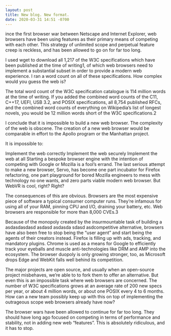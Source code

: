 ```yaml
---
layout: post
title: New blog. New format.
date: 2020-03-31 14:51 -0700
---
```

ince the first browser war between Netscape and Internet Explorer, web browsers have been using features as their primary means of competing with each other. This strategy of unlimited scope and perpetual feature creep is reckless, and has been allowed to go on for far too long.

I used wget to download all 1,217 of the W3C specifications which have been published at the time of writing1, of which web browsers need to implement a substantial subset in order to provide a modern web experience. I ran a word count on all of these specifications. How complex would you guess the web is?

The total word count of the W3C specification catalogue is 114 million words at the time of writing. If you added the combined word counts of the C11, C++17, UEFI, USB 3.2, and POSIX specifications, all 8,754 published RFCs, and the combined word counts of everything on Wikipedia’s list of longest novels, you would be 12 million words short of the W3C specifications.2

I conclude that it is impossible to build a new web browser. The complexity of the web is obscene. The creation of a new web browser would be comparable in effort to the Apollo program or the Manhattan project.

It is impossible to:

Implement the web correctly
Implement the web securely
Implement the web at all
Starting a bespoke browser engine with the intention of competing with Google or Mozilla is a fool’s errand. The last serious attempt to make a new browser, Servo, has become one part incubator for Firefox refactoring, one part playground for bored Mozilla engineers to mess with technology no one wants, and zero parts viable modern web browser. But WebVR is cool, right? Right?

The consequences of this are obvious. Browsers are the most expensive piece of software a typical consumer computer runs. They’re infamous for using all of your RAM, pinning CPU and I/O, draining your battery, etc. Web browsers are responsible for more than 8,000 CVEs.3

Because of the monopoly created by the insurmountable task of building a asdasdasdasd asdasd asdasda sdasd asdcompetitive alternative, browsers have also been free to stop being the “user agent” and start being the agents of their creators instead. Firefox is filling up with ads, tracking, and mandatory plugins. Chrome is used as a means for Google to efficiently track your eyeballs and muscle anti-technologies like DRM and AMP into the ecosystem. The browser duopoly is only growing stronger, too, as Microsoft drops Edge and WebKit falls well behind its competition.

The major projects are open source, and usually when an open-source project misbehaves, we’re able to to fork them to offer an alternative. But even this is an impossible task where web browsers are concerned. The number of W3C specifications grows at an average rate of 200 new specs per year, or about 4 million words, or about one POSIX every 4 to 6 months. How can a new team possibly keep up with this on top of implementing the outrageous scope web browsers already have now?

The browser wars have been allowed to continue for far too long. They should have long ago focused on competing in terms of performance and stability, not in adding new web “features”. This is absolutely ridiculous, and it has to stop.